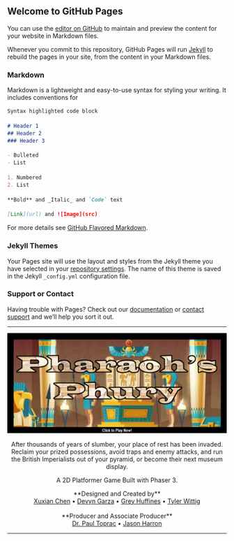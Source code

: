 ## Welcome to GitHub Pages

You can use the [editor on GitHub](https://github.com/twit96/twit96.github.io/edit/master/index.md) to maintain and preview the content for your website in Markdown files.

Whenever you commit to this repository, GitHub Pages will run [Jekyll](https://jekyllrb.com/) to rebuild the pages in your site, from the content in your Markdown files.

### Markdown

Markdown is a lightweight and easy-to-use syntax for styling your writing. It includes conventions for

```markdown
Syntax highlighted code block

# Header 1
## Header 2
### Header 3

- Bulleted
- List

1. Numbered
2. List

**Bold** and _Italic_ and `Code` text

[Link](url) and ![Image](src)
```

For more details see [GitHub Flavored Markdown](https://guides.github.com/features/mastering-markdown/).

### Jekyll Themes

Your Pages site will use the layout and styles from the Jekyll theme you have selected in your [repository settings](https://github.com/twit96/twit96.github.io/settings). The name of this theme is saved in the Jekyll `_config.yml` configuration file.

### Support or Contact

Having trouble with Pages? Check out our [documentation](https://help.github.com/categories/github-pages-basics/) or [contact support](https://github.com/contact) and we’ll help you sort it out.  

---  

[![Pharaoh's Phury - a Phaser 3 Game](/images/titleCropped-Text.png)](https://twit96.github.io/PharaohsPhury_Phaser3/)

<p align="center">
  After thousands of years of slumber, your place of rest has been invaded. Reclaim your prized possessions, avoid traps and enemy attacks, and run the British Imperialists out of your pyramid, or become their next museum display.
</p>

<p align="center">
  A 2D Platformer Game Built with Phaser 3.
</p>

<p align="center">
  **Designed and Created by**
  <br />
  <a href="https://www.linkedin.com/in/xuxian-chen-81b648b5/" target="_blank">Xuxian Chen</a>
  • 
  <a href="https://www.linkedin.com/in/devyn-garza-858541160/" target="_blank">Devyn Garza</a>
  • 
  <a href="https://www.linkedin.com/in/grey-huffines-45364a137/" target="_blank">Grey Huffines</a>
  • 
  <a href="https://www.linkedin.com/in/tylerwittig/" target="_blank">Tyler Wittig</a>
  <br />
  <br />
  **Producer and Associate Producer** 
  <br />
  <a href="https://www.linkedin.com/in/paultoprac/" target="_blank">Dr. Paul Toprac</a> 
  • 
  <a href="https://www.linkedin.com/in/jason-harron-a5ba06b/" target="_blank">Jason Harron</a>
</p>


---
